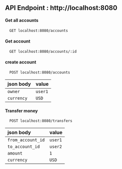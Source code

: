 ## API Endpoint : http://localhost:8080


#### Get all accounts

```
  GET localhost:8080/accounts
```

#### Get account

```
  GET localhost:8080/accounts/:id
```

#### create account

```
  POST localhost:8080/accounts
```

| json body | value     | 
| :-------- | :------- |
| `owner` | `user1` |
| `currency` | `USD` |



#### Transfer money

```
  POST localhost:8080/transfers
```

| json body | value     | 
| :-------- | :------- |
| `from_account_id` | `user1` |
| `to_account_id` | `user2` |
| `amount` | `1` |
| `currency` | `USD` |
